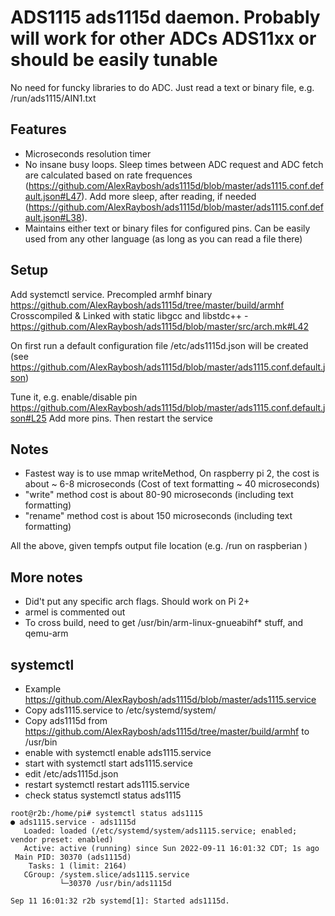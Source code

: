 #  ADS1115 ads1115d daemon.  Probably will work for other ADCs ADS11xx or should be easily tunable
No need for funcky libraries to do ADC. Just read a text or binary file, e.g. /run/ads1115/AIN1.txt

## Features
- Microseconds resolution timer
- No insane busy loops. Sleep times between ADC request and ADC fetch are calculated based on rate frequences (https://github.com/AlexRaybosh/ads1115d/blob/master/ads1115.conf.default.json#L47). 
Add more sleep, after reading, if needed (https://github.com/AlexRaybosh/ads1115d/blob/master/ads1115.conf.default.json#L38).
- Maintains either text or binary files for configured pins. Can be easily used from any other language (as long as you can read a file there)



## Setup
Add systemctl service. 
Precompled armhf binary https://github.com/AlexRaybosh/ads1115d/tree/master/build/armhf
Crosscompiled & Linked with static libgcc and libstdc++ - https://github.com/AlexRaybosh/ads1115d/blob/master/src/arch.mk#L42

On first run a default configuration file /etc/ads1115d.json will be created 
(see https://github.com/AlexRaybosh/ads1115d/blob/master/ads1115.conf.default.json)


Tune it, e.g. enable/disable pin https://github.com/AlexRaybosh/ads1115d/blob/master/ads1115.conf.default.json#L25 
Add more pins.
Then restart the service

## Notes
- Fastest way is to use mmap writeMethod, On raspberry pi 2, the cost is about ~ 6-8 microseconds (Cost of text formatting ~ 40 microseconds)
- "write" method cost is about 80-90 microseconds (including text formatting)
- "rename" method cost is about 150 microseconds (including text formatting)

All the above, given tempfs output file location (e.g. /run on raspberian )



## More notes
- Did't put any specific arch flags. Should work on Pi 2+
- armel is commented out
- To cross build, need to get /usr/bin/arm-linux-gnueabihf* stuff, and qemu-arm

## systemctl
- Example https://github.com/AlexRaybosh/ads1115d/blob/master/ads1115.service
- Copy ads1115.service to /etc/systemd/system/
- Copy ads1115d from https://github.com/AlexRaybosh/ads1115d/tree/master/build/armhf to /usr/bin
- enable with
systemctl enable ads1115.service
- start with 
systemctl start ads1115.service
- edit /etc/ads1115d.json
- restart 
systemctl restart ads1115.service
- check status
systemctl status ads1115

```
root@r2b:/home/pi# systemctl status ads1115
● ads1115.service - ads1115d
   Loaded: loaded (/etc/systemd/system/ads1115.service; enabled; vendor preset: enabled)
   Active: active (running) since Sun 2022-09-11 16:01:32 CDT; 1s ago
 Main PID: 30370 (ads1115d)
    Tasks: 1 (limit: 2164)
   CGroup: /system.slice/ads1115.service
           └─30370 /usr/bin/ads1115d

Sep 11 16:01:32 r2b systemd[1]: Started ads1115d.
```




